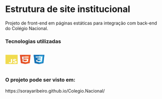 # Estrutura de site institucional

Projeto de front-end em páginas estáticas para integração com back-end do Colégio Nacional.<br>

<h3>Tecnologias utilizadas</h3>
<div style="display: inline_block"><br>
  <img align="center" alt="Js" height="30" width="40" src="https://raw.githubusercontent.com/devicons/devicon/master/icons/javascript/javascript-plain.svg">
  <img align="center" alt="HTML" height="30" width="40" src="https://raw.githubusercontent.com/devicons/devicon/master/icons/html5/html5-original.svg">
  <img align="center" alt="CSS" height="30" width="40" src="https://raw.githubusercontent.com/devicons/devicon/master/icons/css3/css3-original.svg">
 
</div><br> 

<h3>O projeto pode ser visto em:</h3>
https://sorayaribeiro.github.io/Colegio.Nacional/

